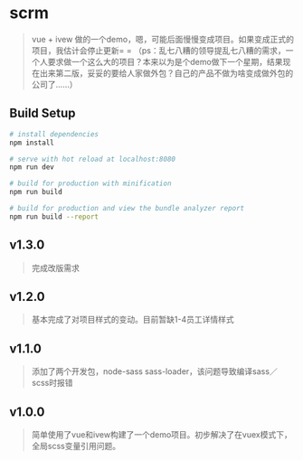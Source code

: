 # scrm

> vue + ivew 做的一个demo，嗯，可能后面慢慢变成项目。如果变成正式的项目，我估计会停止更新= =
>（ps：乱七八糟的领导提乱七八糟的需求，一个人要求做一个这么大的项目？本来以为是个demo做下一个星期，结果现在出来第二版，妥妥的要给人家做外包？自己的产品不做为啥变成做外包的公司了……）

## Build Setup

``` bash
# install dependencies
npm install

# serve with hot reload at localhost:8080
npm run dev

# build for production with minification
npm run build

# build for production and view the bundle analyzer report
npm run build --report
```
## v1.3.0
>完成改版需求

## v1.2.0
>基本完成了对项目样式的变动。目前暂缺1-4员工详情样式

## v1.1.0
>添加了两个开发包，node-sass sass-loader，该问题导致编译sass／scss时报错

## v1.0.0
>简单使用了vue和ivew构建了一个demo项目。初步解决了在vuex模式下，全局scss变量引用问题。

